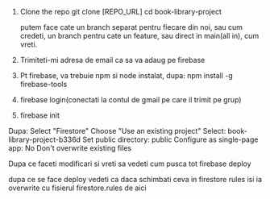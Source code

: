 1. Clone the repo
    git clone [REPO_URL]
    cd book-library-project

    putem face cate un branch separat pentru fiecare din noi, sau cum credeti, un branch pentru cate un feature, sau direct in main(all in), cum vreti.

2. Trimiteti-mi adresa de email ca sa va adaug pe firebase
3. Pt firebase, va trebuie npm si node instalat, dupa: npm install -g firebase-tools
4. firebase login(conectati la contul de gmail pe care il trimit pe grup)
5. firebase init

Dupa:
Select "Firestore"
Choose "Use an existing project"
Select: book-library-project-b336d
Set public directory: public
Configure as single-page app: No
Don't overwrite existing files



Dupa ce faceti modificari si vreti sa vedeti cum pusca tot 
    firebase deploy

dupa ce se face deploy vedeti ca daca schimbati ceva in firestore rules isi ia overwrite cu fisierul firestore.rules de aici
